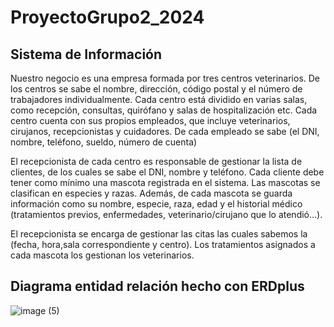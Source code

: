 # ProyectoGrupo2_2024
## Sistema de Información
Nuestro negocio es una empresa formada por tres centros veterinarios.
De los centros se sabe el nombre, dirección, código postal y el número de trabajadores individualmente. Cada centro está dividido en varias salas, como recepción, consultas, quirófano y salas de hospitalización etc.
Cada centro cuenta con sus propios empleados, que incluye veterinarios, cirujanos, recepcionistas y cuidadores. De cada empleado se sabe (el DNI, nombre, teléfono, sueldo, número de cuenta)

El recepcionista de cada centro es responsable de gestionar la lista de clientes, de los cuales se sabe el DNI, nombre y teléfono. 
Cada cliente debe tener como mínimo una mascota registrada en el sistema. Las mascotas se clasifican en especies y razas. Además, de cada mascota se guarda información como su nombre, especie, raza, edad y el historial médico (tratamientos previos, enfermedades, veterinario/cirujano que lo atendió…).


El recepcionista se encarga de gestionar las citas las cuales sabemos la (fecha, hora,sala correspondiente y centro). Los tratamientos asignados a cada mascota los gestionan los veterinarios.

## Diagrama entidad relación hecho con ERDplus
![image (5)](https://github.com/user-attachments/assets/308cb9ae-8014-4de4-8319-7e274cfbf67f)

